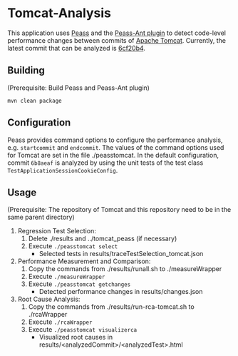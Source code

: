 # Tomcat-Analysis

This application uses [Peass](https://github.com/stro18/peass) and the [Peass-Ant plugin](https://github.com/stro18/peass-ant) to detect code-level performance 
changes between commits of [Apache Tomcat](https://github.com/apache/tomcat). Currently, the latest commit that can be analyzed is 
[6cf20b4](https://github.com/stro18/tomcat/commit/6cf20b4a83f1e5b2ae86525b6b96389e801776b2).

## Building

(Prerequisite: Build Peass and Peass-Ant plugin)  

    mvn clean package  

## Configuration

Peass provides command options to configure the performance analysis, e.g. `startcommit` and `endcommit`. The values of the command options used for Tomcat are set 
in the file ./peasstomcat. In the default configuration, commit `6b8aeaf` is analyzed by using the unit tests of the test class `TestApplicationSessionCookieConfig`.

## Usage

(Prerequisite: The repository of Tomcat and this repository need to be in the same parent directory)  

1. Regression Test Selection:
   1. Delete ./results and ../tomcat_peass (if necessary)
   2. Execute `./peasstomcat select`
      - Selected tests in results/traceTestSelection_tomcat.json
2. Performance Measurement and Comparison:
   1. Copy the commands from ./results/runall.sh to ./measureWrapper
   2. Execute `./measureWrapper`
   3. Execute `./peasstomcat getchanges`
      - Detected performance changes in results/changes.json
3. Root Cause Analysis:
   1. Copy the commands from ./results/run-rca-tomcat.sh to ./rcaWrapper
   2. Execute `./rcaWrapper`
   3. Execute `./peasstomcat visualizerca`
      - Visualized root causes in results/\<analyzedCommit\>/\<analyzedTest>.html
